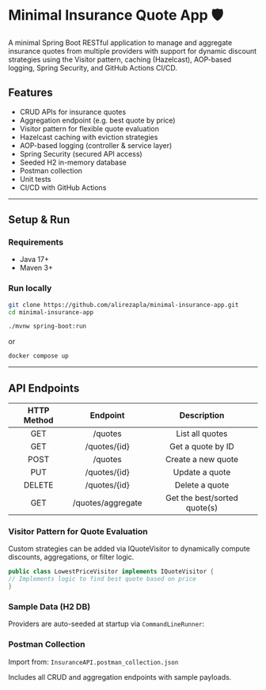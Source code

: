 
# Minimal Insurance Quote App 🛡️

A minimal Spring Boot RESTful application to manage and aggregate insurance quotes from multiple providers with support for dynamic discount strategies using the Visitor pattern, caching (Hazelcast), AOP-based logging, Spring Security, and GitHub Actions CI/CD.

## Features

- CRUD APIs for insurance quotes
- Aggregation endpoint (e.g. best quote by price)
- Visitor pattern for flexible quote evaluation
- Hazelcast caching with eviction strategies
- AOP-based logging (controller & service layer)
- Spring Security (secured API access)
- Seeded H2 in-memory database
- Postman collection
- Unit tests
- CI/CD with GitHub Actions

---

## Setup & Run

### Requirements

- Java 17+
- Maven 3+

### Run locally

```bash
git clone https://github.com/alirezapla/minimal-insurance-app.git
cd minimal-insurance-app
```
```bash
./mvnw spring-boot:run
```
or
```bash
docker compose up
```
****

## API Endpoints

|HTTP Method	|Endpoint	|Description|
| :---: | :---: | :---: |
|GET|	/quotes|	List all quotes|
|GET|	/quotes/{id}|	Get a quote by ID|
|POST|	/quotes|	Create a new quote|
|PUT|	/quotes/{id}|	Update a quote|
|DELETE|	/quotes/{id}|	Delete a quote|
|GET|	/quotes/aggregate|	Get the best/sorted quote(s)|


### Visitor Pattern for Quote Evaluation

Custom strategies can be added via IQuoteVisitor to dynamically compute discounts, aggregations, or filter logic.


```java
public class LowestPriceVisitor implements IQuoteVisitor {
// Implements logic to find best quote based on price
}
```

### Sample Data (H2 DB)

Providers are auto-seeded at startup via `CommandLineRunner`:


### Postman Collection

Import from: `InsuranceAPI.postman_collection.json`

Includes all CRUD and aggregation endpoints with sample payloads.
